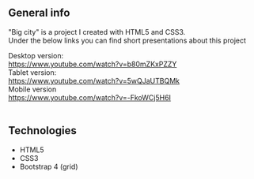 <h2>General info</h2>

"Big city" is a project I created with HTML5 and CSS3. <br>
Under the below links you can find short presentations about this project <br>

Desktop version:<br>
https://www.youtube.com/watch?v=b80mZKxPZZY <br>
Tablet version: <br>
https://www.youtube.com/watch?v=5wQJaUTBQMk <br>
Mobile version<br>
https://www.youtube.com/watch?v=-FkoWCj5H6I<br><br>

<h2>Technologies</h2>
<ul>
  <li>HTML5</li>
  <li>CSS3</li>
  <li>Bootstrap 4 (grid)</li>
